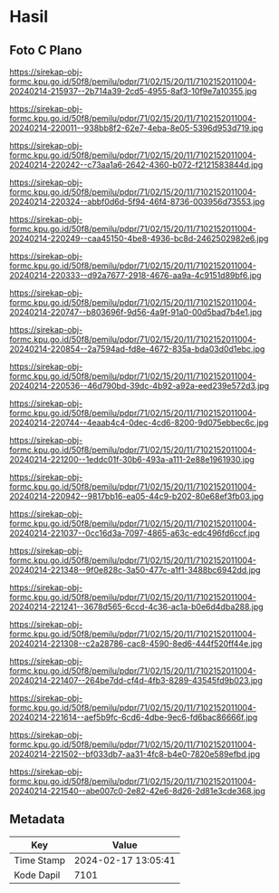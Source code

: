 # Hasil

## Foto C Plano

https://sirekap-obj-formc.kpu.go.id/50f8/pemilu/pdpr/71/02/15/20/11/7102152011004-20240214-215937--2b714a39-2cd5-4955-8af3-10f9e7a10355.jpg

https://sirekap-obj-formc.kpu.go.id/50f8/pemilu/pdpr/71/02/15/20/11/7102152011004-20240214-220011--938bb8f2-62e7-4eba-8e05-5396d953d719.jpg

https://sirekap-obj-formc.kpu.go.id/50f8/pemilu/pdpr/71/02/15/20/11/7102152011004-20240214-220242--c73aa1a6-2642-4360-b072-f2121583844d.jpg

https://sirekap-obj-formc.kpu.go.id/50f8/pemilu/pdpr/71/02/15/20/11/7102152011004-20240214-220324--abbf0d6d-5f94-46f4-8736-003956d73553.jpg

https://sirekap-obj-formc.kpu.go.id/50f8/pemilu/pdpr/71/02/15/20/11/7102152011004-20240214-220249--caa45150-4be8-4936-bc8d-2462502982e6.jpg

https://sirekap-obj-formc.kpu.go.id/50f8/pemilu/pdpr/71/02/15/20/11/7102152011004-20240214-220333--d92a7677-2918-4676-aa9a-4c9151d89bf6.jpg

https://sirekap-obj-formc.kpu.go.id/50f8/pemilu/pdpr/71/02/15/20/11/7102152011004-20240214-220747--b803696f-9d56-4a9f-91a0-00d5bad7b4e1.jpg

https://sirekap-obj-formc.kpu.go.id/50f8/pemilu/pdpr/71/02/15/20/11/7102152011004-20240214-220854--2a7594ad-fd8e-4672-835a-bda03d0d1ebc.jpg

https://sirekap-obj-formc.kpu.go.id/50f8/pemilu/pdpr/71/02/15/20/11/7102152011004-20240214-220536--46d790bd-39dc-4b92-a92a-eed239e572d3.jpg

https://sirekap-obj-formc.kpu.go.id/50f8/pemilu/pdpr/71/02/15/20/11/7102152011004-20240214-220744--4eaab4c4-0dec-4cd6-8200-9d075ebbec6c.jpg

https://sirekap-obj-formc.kpu.go.id/50f8/pemilu/pdpr/71/02/15/20/11/7102152011004-20240214-221200--1eddc01f-30b6-493a-a111-2e88e1961930.jpg

https://sirekap-obj-formc.kpu.go.id/50f8/pemilu/pdpr/71/02/15/20/11/7102152011004-20240214-220942--9817bb16-ea05-44c9-b202-80e68ef3fb03.jpg

https://sirekap-obj-formc.kpu.go.id/50f8/pemilu/pdpr/71/02/15/20/11/7102152011004-20240214-221037--0cc16d3a-7097-4865-a63c-edc496fd6ccf.jpg

https://sirekap-obj-formc.kpu.go.id/50f8/pemilu/pdpr/71/02/15/20/11/7102152011004-20240214-221348--9f0e828c-3a50-477c-a1f1-3488bc6942dd.jpg

https://sirekap-obj-formc.kpu.go.id/50f8/pemilu/pdpr/71/02/15/20/11/7102152011004-20240214-221241--3678d565-6ccd-4c36-ac1a-b0e6d4dba288.jpg

https://sirekap-obj-formc.kpu.go.id/50f8/pemilu/pdpr/71/02/15/20/11/7102152011004-20240214-221308--c2a28786-cac8-4590-8ed6-444f520ff44e.jpg

https://sirekap-obj-formc.kpu.go.id/50f8/pemilu/pdpr/71/02/15/20/11/7102152011004-20240214-221407--264be7dd-cf4d-4fb3-8289-43545fd9b023.jpg

https://sirekap-obj-formc.kpu.go.id/50f8/pemilu/pdpr/71/02/15/20/11/7102152011004-20240214-221614--aef5b9fc-6cd6-4dbe-9ec6-fd6bac86666f.jpg

https://sirekap-obj-formc.kpu.go.id/50f8/pemilu/pdpr/71/02/15/20/11/7102152011004-20240214-221502--bf033db7-aa31-4fc8-b4e0-7820e589efbd.jpg

https://sirekap-obj-formc.kpu.go.id/50f8/pemilu/pdpr/71/02/15/20/11/7102152011004-20240214-221540--abe007c0-2e82-42e6-8d26-2d81e3cde368.jpg


## Metadata

| Key        | Value               |
| ---------- | ------------------- |
| Time Stamp | 2024-02-17 13:05:41 |
| Kode Dapil | 7101                |



